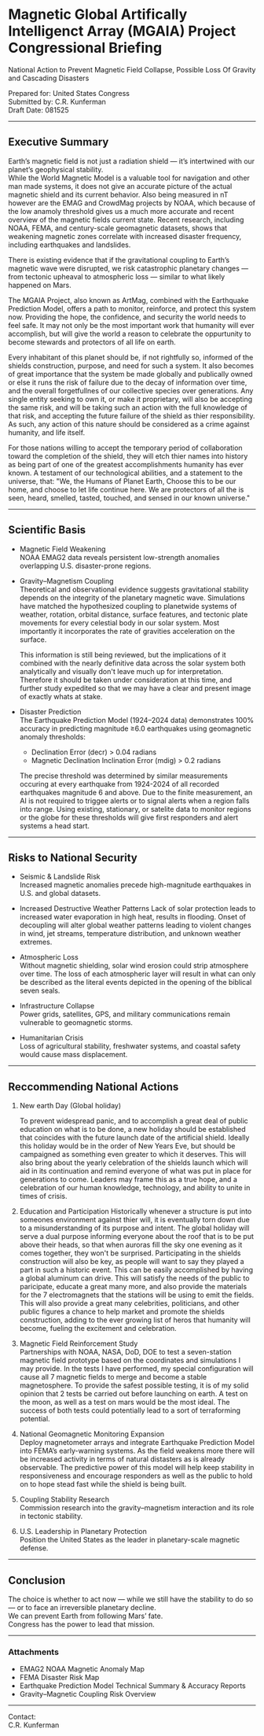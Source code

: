 # Magnetic Global Artifically Intelligenct Array (MGAIA) Project Congressional Briefing  
National Action to Prevent Magnetic Field Collapse, Possible Loss Of Gravity and Cascading Disasters  

Prepared for: United States Congress  
Submitted by: C.R. Kunferman  
Draft Date: 081525 

---

## Executive Summary
Earth’s magnetic field is not just a radiation shield — it’s intertwined with our planet’s geophysical stability.  
While the World Magnetic Model is a valuable tool for navigation and other man made systems, it does not give an accurate picture of the actual magnetic shield and its current behavior. 
Also being measured in nT however are the EMAG and CrowdMag projects by NOAA, which because of the low anamoly threshold gives us a much more accurate and recent overview of the magnetic fields current state. 
Recent research, including NOAA, FEMA, and century-scale geomagnetic datasets, shows that weakening magnetic zones correlate with increased disaster frequency, including earthquakes and landslides.  

There is existing evidence that if the gravitational coupling to Earth’s magnetic wave were disrupted, we risk catastrophic planetary changes — from tectonic upheaval to atmospheric loss — similar to what likely happened on Mars.  

The MGAIA Project, also known as ArtMag, combined with the Earthquake Prediction Model, offers a path to monitor, reinforce, and protect this system now. Providing the hope, the confidence, and security the world needs to feel safe. It may not only be the most important work that humanity will ever accomplish, but will give the world a reason to celebrate the oppurtunity to become stewards and protectors of all life on earth.

Every inhabitant of this planet should be, if not rightfully so, informed of the shields construction, purpose, and need for such a system. It also becomes of great importance that the system be made globally and publically owned or else it runs the risk of failure due to the decay of information over time, and the overall forgetfullnes of our collective species over generations. Any single entity seeking to own it, or make it proprietary, will also be accepting the same risk, and will be taking such an action with the full knowledge of that risk, and accepting the future failure of the shield as thier responsibility. As such, any action of this nature should be considered as a crime against humanity, and life itself.

For those nations willing to accept the temporary period of collaboration toward the completion of the shield, they will etch thier names into history as being part of one of the greatest accomplishments humanity has ever known. A testament of our technological abilities, and a statement to the universe, that: "We, the Humans of Planet Earth, Choose this to be our home, and choose to let life continue here. We are protectors of all the is seen, heard, smelled, tasted, touched, and sensed in our known universe."

---

## Scientific Basis
- Magnetic Field Weakening  
  NOAA EMAG2 data reveals persistent low-strength anomalies overlapping U.S. disaster-prone regions.  

- Gravity–Magnetism Coupling  
  Theoretical and observational evidence suggests gravitational stability depends on the integrity of the planetary magnetic wave. Simulations have matched the hypothesized coupling to planetwide systems of weather, rotation, orbital distance, surface features, and tectonic plate movements for every celestial body in our solar system. Most importantly it incorporates the rate of gravities acceleration on the surface. 

  This information is still being reviewed, but the implications of it combined with the nearly definitive data across the solar system both analytically and visually don't leave much up for interpretation. Therefore it should be taken under consideration at this time, and further study expedited so that we may have a clear and present image of exactly whats at stake.
- Disaster Prediction  
  The Earthquake Prediction Model (1924–2024 data) demonstrates 100% accuracy in predicting magnitude ≥6.0 earthquakes using geomagnetic anomaly thresholds:  
  - Declination Error (decr) > 0.04 radians  
  - Magnetic Declination Inclination Error (mdig) > 0.2 radians
 
  The precise threshold was determined by similar measurements occuring at every earthquake from 1924-2024 of all recorded earthquakes magnitude 6 and above. Due to the finite measurement, an AI is not required to triggee alerts or to signal alerts when a region falls into range. Using existing, stationary, or satelite data to monitor regions or the globe for these thresholds will give first responders and alert systems a head start.

---

## Risks to National Security
- Seismic & Landslide Risk  
  Increased magnetic anomalies precede high-magnitude earthquakes in U.S. and global datasets.

- Increased Destructive Weather Patterns
  Lack of solar protection leads to increased water evaporation in high heat, results in flooding.
  Onset of decoupling will alter global weather patterns leading to violent changes in wind, jet streams, temperature distribution, and unknown weather extremes.

- Atmospheric Loss  
  Without magnetic shielding, solar wind erosion could strip atmosphere over time. The loss of each atmospheric layer will result in what can only be described as the literal events depicted in the opening of the biblical seven seals.

- Infrastructure Collapse  
  Power grids, satellites, GPS, and military communications remain vulnerable to geomagnetic storms.  

- Humanitarian Crisis  
  Loss of agricultural stability, freshwater systems, and coastal safety would cause mass displacement.  

---

## Reccommending National Actions
1. New earth Day (Global holiday)
   
   To prevent widespread panic, and to accomplish a great deal of public education on what is to be done, a new holiday should be established that coincides with the future launch date of the artificial shield. Ideally this holiday would be in the order of New Years Eve, but should be campaigned as something even greater to which it deserves. This will also bring about the yearly celebration of the shields launch which will aid in its continuation and remind everyone of what was put in place for generations to come. Leaders may frame this as a true hope, and a celebration of our human knowledge, technology, and ability to unite in times of crisis.

2. Education and Participation
   Historically whenever a structure is put into someones environment against thier will, it is eventually torn down due to a misunderstanding of its purpose and intent. The global holiday will serve a dual purpose informing everyone about the roof that is to be put above their heads, so that when auroras fill the sky one evening as it comes together, they won't be surprised.
  Participating in the shields construction will also be key, as people will want to say they played a part in such a historic event. This can be easily accomplished by having a global aluminum can drive. This will satisfy the needs of the public to paricipate, educate a great many more, and also provide the materials for the 7 electromagnets that the stations will be using to emit the fields. This will also provide a great many celebrities, politicians, and other public figures a chance to help market and promote the shields construction, adding to the ever growing list of heros that humanity will become, fueling the excitement and celebration.
    
4. Magnetic Field Reinforcement Study  
   Partnerships with NOAA, NASA, DoD, DOE to test a seven-station magnetic field prototype based on the coordinates and simulations I may provide. In the tests I have performed, my special configuration will cause all 7 magnetic fields to merge and become a stable magnetosphere. To provide the safest possible testing, it is of my solid opinion that 2 tests be carried out before launching on earth. A test on the moon, as well as a test on mars would be the most ideal. The success of both tests could potentially lead to a sort of terraforming potential. 

5. National Geomagnetic Monitoring Expansion  
   Deploy magnetometer arrays and integrate Earthquake Prediction Model into FEMA’s early-warning systems.  As the field weakens more there will be increased activity in terms of natural distasters as is already observable. The predictive power of this model will help keep stability in responsiveness and encourage responders as well as the public to hold on to hope stead fast while the shield is being built.

6. Coupling Stability Research  
   Commission research into the gravity–magnetism interaction and its role in tectonic stability.  

7. U.S. Leadership in Planetary Protection  
   Position the United States as the leader in planetary-scale magnetic defense.  

---

## Conclusion
The choice is whether to act now — while we still have the stability to do so — or to face an irreversible planetary decline.  
We can prevent Earth from following Mars’ fate.  
Congress has the power to lead that mission.  

---

### Attachments
- EMAG2 NOAA Magnetic Anomaly Map  
- FEMA Disaster Risk Map  
- Earthquake Prediction Model Technical Summary & Accuracy Reports  
- Gravity–Magnetic Coupling Risk Overview  

---

Contact:  
C.R. Kunferman  


  
